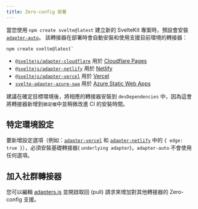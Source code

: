 ```yaml
---
title: Zero-config 部署
---
```


當您使用 `npm create svelte@latest` 建立新的 SvelteKit 專案時，預設會安裝 [`adapter-auto`](/packages/adapter-auto)。
該轉接器在部署時會自動安裝和使用支援目前環境的轉接器：
```
npm create svelte@latest`
```

- [`@sveltejs/adapter-cloudflare`](/documentation/docs/25-build-and-deploy/60-adapter-cloudflare.md) 用於 [Cloudflare Pages](https://developers.cloudflare.com/pages/)
- [`@sveltejs/adapter-netlify`](/documentation/docs/25-build-and-deploy/80-adapter-netlify.md) 用於 [Netlify](https://netlify.com/)
- [`@sveltejs/adapter-vercel`](/documentation/docs/25-build-and-deploy/90-adapter-vercel.md) 用於 [Vercel](https://vercel.com/)
- [`svelte-adapter-azure-swa`](https://github.com/geoffrich/svelte-adapter-azure-swa) 用於 [Azure Static Web Apps](https://docs.microsoft.com/zh-tw/azure/static-web-apps/)

建議在確定目標環境後，將相應的轉接器安裝到 `devDependencies` 中，因為這會將轉接器新增到`鎖定檔`中並稍微改進 CI 的安裝時間。

## 特定環境設定

要新增設定選項（例如：[`adapter-vercel`](/documentation/docs/25-build-and-deploy/90-adapter-vercel.md) 和 [`adapter-netlify`](/documentation/docs/25-build-and-deploy/80-adapter-netlify.md) 中的 `{ edge: true }`），必須安裝基礎轉接器( `underlying adapter`)，`adapter-auto` 不會使用任何選項。

## 加入社群轉接器

您可以編輯 [adapters.js](/packages/adapter-auto/adapters.js) 並開啟取回 (pull) 請求來增加對其他轉接器的 Zero-config 支援。

